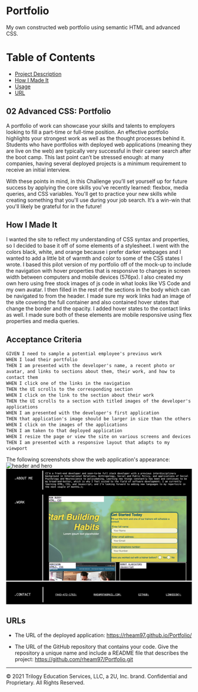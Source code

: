 # Portfolio
My own constructed web portfolio using semantic HTML and advanced CSS.

# Table of Contents
* [Project Description](#desc)
* [How I Made It](#process)
* [Usage](#usage)
* [URL](#URL)

<a name= "desc"></a>
## 02 Advanced CSS: Portfolio

A portfolio of work can showcase your skills and talents to employers looking to fill a part-time or full-time position. An effective portfolio highlights your strongest work as well as the thought processes behind it. Students who have portfolios with deployed web applications (meaning they are live on the web) are typically very successful in their career search after the boot camp. This last point can’t be stressed enough: at many companies, having several deployed projects is a minimum requirement to receive an initial interview. 

With these points in mind, in this Challenge you’ll set yourself up for future success by applying the core skills you've recently learned: flexbox, media queries, and CSS variables. You'll get to practice your new skills while creating something that you'll use during your job search. It’s a win-win that you'll likely be grateful for in the future!

<a name="process"> </a>
## How I Made It
I wanted the site to reflect my understanding of CSS syntax and properties, so I decided to base it off of some elements of a stylesheet. I went with the colors black, white, and orange because i prefer darker webpages and I wanted to add a little bit of warmth and color to some of the CSS states I wrote. I based this pilot version of my portfolio off of the mock-up to include the navigation with hover properties that is responsive to changes in screen width between computers and mobile devices (576px). I also created my own hero using free stock images of js code in what looks like VS Code and my own avatar. I then filled in the rest of the sections in the body which can be navigated to from the header. I made sure my work links had an image of the site covering the full container and also contained hover states that change the border and the opacity. I added hover states to the contact links as well. I made sure both of these elements are mobile responsive using flex properties and media queries. 


<a name= "usage"></a>
## Acceptance Criteria

```
GIVEN I need to sample a potential employee's previous work
WHEN I load their portfolio
THEN I am presented with the developer's name, a recent photo or avatar, and links to sections about them, their work, and how to contact them
WHEN I click one of the links in the navigation
THEN the UI scrolls to the corresponding section
WHEN I click on the link to the section about their work
THEN the UI scrolls to a section with titled images of the developer's applications
WHEN I am presented with the developer's first application
THEN that application's image should be larger in size than the others
WHEN I click on the images of the applications
THEN I am taken to that deployed application
WHEN I resize the page or view the site on various screens and devices
THEN I am presented with a responsive layout that adapts to my viewport
```

The following screenshots show the web application's appearance:
![header and hero](headerhero.png)
![content](content1.png)
![content](content2.png)

<a name= "URL"></a>
## URLs

* The URL of the deployed application: https://rheam97.github.io/Portfolio/

* The URL of the GitHub repository that contains your code. Give the repository a unique name and include a README file that describes the project: https://github.com/rheam97/Portfolio.git

- - -
© 2021 Trilogy Education Services, LLC, a 2U, Inc. brand. Confidential and Proprietary. All Rights Reserved.
